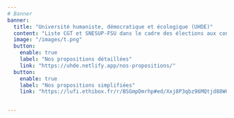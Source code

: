 ```yaml
---
# Banner
banner:
  title: "Université humaniste, démocratique et écologique (UHDE)"
  content: "Liste CGT et SNESUP-FSU dans le cadre des élections aux conseils centraux de l'UVSQ."
  image: "/images/t.png"
  button:
    enable: true
    label: "Nos propositions détaillées"
    link: "https://uhde.netlify.app/nos-propositions/"
  button:
    enable: true
    label: "Nos propositions simplifiées"
    link: "https://lufi.ethibox.fr/r/BSGmpDmrhp#ed/Xxj8P3qbz96MQtjd88WG9NCFzlJc+zHIqOHNxxv0="


---
```

